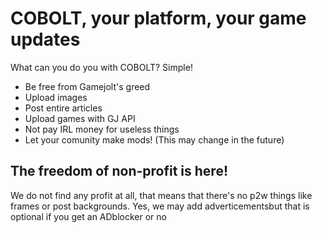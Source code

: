   # COBOLT, your platform, your game updates
What can you do you with COBOLT? Simple!

* Be free from Gamejolt's greed
* Upload images
* Post entire articles
* Upload games with GJ API
* Not pay IRL money for useless things
* Let your comunity make mods!
(This may change in the future)  

## The freedom of non-profit is here!
We do not find any profit at all, that means that there's no p2w things like frames or post backgrounds. Yes, we may add adverticementsbut that is optional if you get an ADblocker or no
